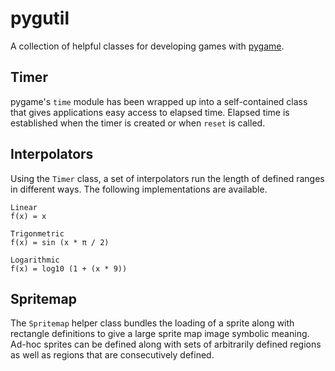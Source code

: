# pygutil

A collection of helpful classes for developing games with [pygame](http://pygame.org). 

## Timer

pygame's `time` module has been wrapped up into a self-contained class that gives applications easy access to elapsed time. Elapsed time is established when the timer is created or when `reset` is called.

## Interpolators

Using the `Timer` class, a set of interpolators run the length of defined ranges in different ways. The following implementations are available.

```
Linear 
f(x) = x

Trigonmetric 
f(x) = sin (x * π / 2)

Logarithmic
f(x) = log10 (1 + (x * 9))
```

## Spritemap

The `Spritemap` helper class bundles the loading of a sprite along with rectangle definitions to give a large sprite map image symbolic meaning. Ad-hoc sprites can be defined along with sets of arbitrarily defined regions as well as regions that are consecutively defined.

